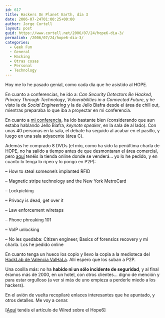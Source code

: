 ```yaml
---
id: 617
title: Hackers On Planet Earth, dí­a 3
date: 2006-07-24T01:00:25+00:00
author: Jorge Cortell
layout: post
guid: https://www.cortell.net/2006/07/24/hope6-dia-3/
permalink: /2006/07/24/hope6-dia-3/
categories:
  - Geek Fun
  - General
  - Hacking
  - Otras cosas
  - Personal
  - Technology
---
```

Hoy me lo he pasado genial, como cada dí­a que he asistido al HOPE.

En cuanto a conferencias, he ido a: _Can Security Detectors Be Hacked_, _Privacy Through Technology_, _Vulnerabilities in a Connected Future_, y he visto la de _Social Engineering_ y la de Jello Biafra desde el área de chill out, mientras preparaba lo que iba a proyectar en mi conferencia.

En cuanto a <a target="_blank" title="HOPE6 selfness speech" href="https://www.cortell.net/2006/07/24/my-hope6-selfness-speech/">mi conferencia</a>, ha ido bastante bien (considerando que aun estaba hablando Jello Biafra, _keynote speaker_, en la sala de al lado). Con unas 40 personas en la sala, el debate ha seguido al acabar en el pasillo, y luego en una sala adyacente (área C).

Además he comprado 8 DVDs (el mí­o, como ha sido la penúltima charla de HOPE, no ha salido a tiempo antes de que desmontaran el área comercial, pero <a title="servicio venta DVDs conferencia HOPE" target="_blank" href="https://ncrsusa.com/">aquí­</a> tenéis la tienda online donde se venderá... yo lo he pedido, y en cuanto lo tenga lo ripeo y lo pongo en P2P):

– How to steal someone‘s implanted RFID
  
– Magnetic stripe technology and the New York MetroCard
  
– Lockpicking
  
– Privacy is dead, get over it
  
– Law enforcement wiretaps
  
– Phone phreaking 101
  
– VoIP unlocking
  
– No les quedaba: Citizen engineer, Basics of forensics recovery y mi charla. Los he pedido online

En cuanto tenga un hueco los copio y llevo la copia a la medioteca del <a target="_blank" title="ValHaLa" href="https://valencia.hacklab.info/">HackLab de Valencia ValHaLa</a>. Allí­ espero que los suban a P2P.

Una cosilla más: no ha **habido ni un sólo incidente de seguridad**, y al final éramos más de 2000, en un hotel, con otros clientes... digno de mención y para estar orgulloso (a ver si más de uno empieza a perderle miedo a los hackers).

En el avión de vuelta recopilaré enlaces interesantes que he apuntado, y otros detalles. Me voy a cenar.

[<a target="_blank" title="Wired on Hope6" href="https://wired.com/news/technology/0,71450-0.html?tw=wn_index_2">Aquí­</a> tenéis el artí­culo de Wired sobre el Hope6]